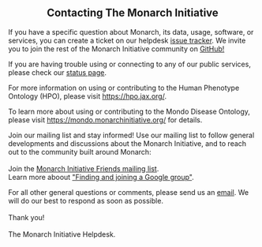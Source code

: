 <div class="container-fluid monarch-view contact">
    <h2 class="page-title"> Contacting The Monarch Initiative </h2>
    <div class="contact">
        <p>
            If you have a specific question about Monarch, its data, usage, software, or services, you can create a 
            ticket on our helpdesk <a href="https://github.com/monarch-initiative/helpdesk/issues" target="__blank">issue tracker</a>.
            We invite you to join the rest of the Monarch Initiative community on 
            <a href="https://github.com/monarch-initiative" target="__blank">GitHub!</a>
        </p>
        <p>
            If you are having trouble using or connecting to any of our public services, please check our 
            <a href="https://status.monarchinitiative.org/" target="__blank">status page</a>. 
        </p>
        <p>
            For more information on using or contributing to the Human Phenotype Ontology (HPO), 
            please visit <a href="https://hpo.jax.org/" target="__blank">https://hpo.jax.org/</a>.
        </p>
        <p>
            To learn more about using or contributing to the Mondo Disease Ontology, 
            please visit 
            <a href="https://mondo.monarchinitiative.org/" target="__blank">https://mondo.monarchinitiative.org/</a> 
            for details.
        </p>
        <p>
            Join our mailing list and stay informed! Use our mailing list to follow general developments and discussions about
            the Monarch Initiative, and to reach out to the community built around Monarch: 
        <br><br>
            Join the <a href="https://groups.google.com/forum/#!forumsearch/Monarch$20Initiative$20Friends">Monarch Initiative 
            Friends mailing list</a>.<br> 
            Learn more aboout <a href="https://support.google.com/groups/answer/1067205?hl=en"> "Finding and 
            joining a Google group"</a>.<br>
        </p>
        <p> 
            For all other general questions or comments, please send us an <a href="mailto:info@monarchinitiative.org">email</a>. 
            We will do our best to respond as soon as possible.
            <br><br>   
            Thank you!
            <br><br>
            The Monarch Initiative Helpdesk.
        </p>
    </div>
</div>

<style lang="scss">
@import "~@/style/variables";

.contact {

    h2 {
        text-align: center;
    }
}

</style>
